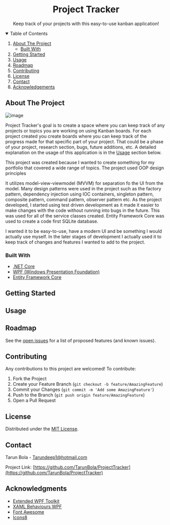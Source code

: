 <!-- Project Logo -->
<p align="center">
  <h1 align="center">Project Tracker</h1>
  <p align="center">Keep track of your projects with this easy-to-use kanban application!</p>
</p>

<!-- Table of Contents -->
<details open="open">
  <summary>Table of Contents</summary>
  <ol>
    <li>
      <a href="#about-the-project">About The Project</a>
      <ul>
        <li><a href="#built-with">Built With</a></li>
      </ul>
    </li>
    <li>
      <a href="#getting-started">Getting Started</a>
    </li>
    <li><a href="#usage">Usage</a></li>
    <li><a href="#roadmap">Roadmap</a></li>
    <li><a href="#contributing">Contributing</a></li>
    <li><a href="#license">License</a></li>
    <li><a href="#contact">Contact</a></li>
    <li><a href="#acknowledgements">Acknowledgements</a></li>
  </ol>
</details>

## About The Project

![image](https://user-images.githubusercontent.com/14295466/119246293-70d85100-bb4e-11eb-95e0-7907fef3961b.png)

Project Tracker's goal is to create a space where you can keep track of any projects or topics you are working on using Kanban boards. For each project created you create boards where you can keep track of the progress made for that specific part of your project. That could be a phase of your project, research section, bugs, future additions, etc.  A detailed explanation on the usage of this application is in the [Usage](https://github.com/TarunBola/ProjectTracker#usage) section below.

This project was created because I wanted to create something for my portfolio that covered a wide range of topics. The project used OOP design principles

It utilizes model-view-viewmodel (MVVM) for separation fo the UI from the model. Many design patterns were used in the project such as the factory pattern, dependency injection using IOC containers, singleton pattern, composite pattern, command pattern, observer pattern etc. As the project developed, I started using test driven development as it made it easier to make changes with the code without running into bugs in the future. This was used for all of the service classes created. Entity Framework Core was used to create a code first SQLite database. 

I wanted it to be easy-to-use, have a modern UI and  be something I would actually use myself. In the later stages of development I actually used it to keep track of changes and features I wanted to add to the project.

### Built With
* [.NET Core](https://dotnet.microsoft.com/)
* [WPF (Windows Presentation Foundation)](https://docs.microsoft.com/en-us/dotnet/desktop/wpf/?view=netdesktop-5.0)
* [Entity Framework Core](https://docs.microsoft.com/en-us/ef/)

## Getting Started

## Usage

## Roadmap

See the [open issues](https://github.com/TarunBola/ProjectTracker/issues) for a list of proposed features (and known issues).

## Contributing

Any contributions to this project are welcomed! To contribute:

1. Fork the Project
2. Create your Feature Branch (`git checkout -b feature/AmazingFeature`)
3. Commit your Changes (`git commit -m 'Add some AmazingFeature'`)
4. Push to the Branch (`git push origin feature/AmazingFeature`)
5. Open a Pull Request

## License

Distributed under the [MIT License](https://github.com/othneildrew/Best-README-Template/blob/master/LICENSE.txt).

## Contact
Tarun Bola - Tarundeep1@hotmail.com

Project Link: [https://github.com/TarunBola/ProjectTracker](https://github.com/TarunBola/ProjectTracker)

## Acknowledgments
* [Extended WPF Toolkit](https://github.com/xceedsoftware/wpftoolkit)
* [XAML Behaviours WPF](https://github.com/Microsoft/XamlBehaviorsWpf)
* [Font Awesome](https://fontawesome.com)
* [Icons8](https://icons8.com/)

<!-- Links and Images -->
[license-url]: https://github.com/othneildrew/Best-README-Template/blob/master/LICENSE.txt
